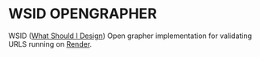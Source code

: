 # WSID OPENGRAPHER

WSID ([What Should I Design](http://whatshouldidesign.space/)) Open grapher implementation for validating URLS running on [Render](https://render.com).
